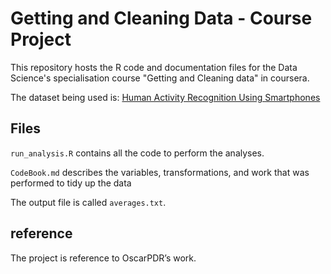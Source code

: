 Getting and Cleaning Data - Course Project
==========================================

This repository hosts the R code and documentation files for the Data Science's specialisation course "Getting and Cleaning data" in coursera.

The dataset being used is: [Human Activity Recognition Using Smartphones](http://archive.ics.uci.edu/ml/datasets/Human+Activity+Recognition+Using+Smartphones)

## Files

`run_analysis.R` contains all the code to perform the analyses.

`CodeBook.md` describes the variables, transformations, and work that was performed to tidy up the data

The output file is called `averages.txt`.

## reference

The project is reference to OscarPDR’s work.

